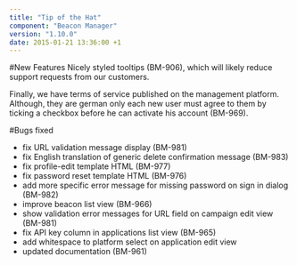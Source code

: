 ```yaml
---
title: "Tip of the Hat"
component: "Beacon Manager"
version: "1.10.0"
date: 2015-01-21 13:36:00 +1
---
```

#New Features
Nicely styled tooltips (BM-906), which will likely reduce support requests from our customers.

Finally, we have terms of service published on the management platform. Although, they are german only each new user must agree to them by ticking a checkbox before he can activate his account (BM-969).

#Bugs fixed
 * fix URL validation message display (BM-981)
 * fix English translation of generic delete confirmation message (BM-983)
 * fix profile-edit template HTML (BM-977)
 * fix password reset template HTML  (BM-976)
 * add more specific error message for missing password on sign in dialog (BM-982)
 * improve beacon list view (BM-966)
 * show validation error messages for URL field on campaign edit view (BM-981)
 * fix API key column in applications list view (BM-965)
 * add whitespace to platform select on application edit view
 * updated documentation (BM-961)